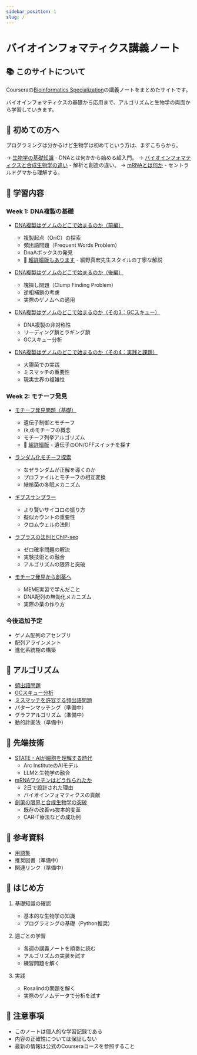 ```yaml
---
sidebar_position: 1
slug: /
---
```


# バイオインフォマティクス講義ノート

## 📚 このサイトについて

Courseraの[Bioinformatics Specialization](https://www.coursera.org/specializations/bioinformatics)の講義ノートをまとめたサイトです。

バイオインフォマティクスの基礎から応用まで、アルゴリズムと生物学の両面から学習していきます。

## 🌟 初めての方へ

プログラミングは分かるけど生物学は初めてという方は、まずこちらから。

→ [生物学の基礎知識](./basics/biology-fundamentals) - DNAとは何かから始める超入門。
→ [バイオインフォマティクスと合成生物学の違い](./basics/bioinformatics-vs-synthetic-biology) - 解析と創造の違い。
→ [mRNAとは何か](./basics/what-is-mrna) - セントラルドグマから理解する。

## 🧬 学習内容

### Week 1: DNA複製の基礎

- [DNA複製はゲノムのどこで始まるのか（前編）](./lectures/week1/dna-replication-part1)
  - 複製起点（OriC）の探索
  - 頻出語問題（Frequent Words Problem）
  - DnaAボックスの発見
  - 📘 [超詳細版もあります](./lectures/week1/dna-replication-part1-detailed) - 細野真宏先生スタイルの丁寧な解説

- [DNA複製はゲノムのどこで始まるのか（後編）](./lectures/week1/dna-replication-part2)
  - 塊探し問題（Clump Finding Problem）
  - 逆相補鎖の考慮
  - 実際のゲノムへの適用

- [DNA複製はゲノムのどこで始まるのか（その3：GCスキュー）](./lectures/week1/dna-replication-part3)
  - DNA複製の非対称性
  - リーディング鎖とラギング鎖
  - GCスキュー分析

- [DNA複製はゲノムのどこで始まるのか（その4：実践と課題）](./lectures/week1/dna-replication-part4)
  - 大腸菌での実践
  - ミスマッチの重要性
  - 現実世界の複雑性

### Week 2: モチーフ発見

- [モチーフ発見問題（基礎）](./lectures/week2/motif-finding-part1)
  - 遺伝子制御とモチーフ
  - (k,d)モチーフの概念
  - モチーフ列挙アルゴリズム
  - 📘 [超詳細版](./lectures/week2/motif-finding-part1-detailed) - 遺伝子のON/OFFスイッチを探す

- [ランダム化モチーフ探索](./lectures/week2/randomized-motif-search-detailed)
  - なぜランダムが正解を導くのか
  - プロファイルとモチーフの相互変換
  - 結核菌の冬眠メカニズム

- [ギブスサンプラー](./lectures/week2/gibbs-sampler-detailed)
  - より賢いサイコロの振り方
  - 擬似カウントの重要性
  - クロムウェルの法則

- [ラプラスの法則とChIP-seq](./lectures/week2/laplace-and-chip-seq-detailed)
  - ゼロ確率問題の解決
  - 実験技術との融合
  - アルゴリズムの限界と突破

- [モチーフ発見から創薬へ](./lectures/week2/understanding-motif-and-drug-discovery)
  - MEME実習で学んだこと
  - DNA配列の無効化メカニズム
  - 実際の薬の作り方

### 今後追加予定

- ゲノム配列のアセンブリ
- 配列アラインメント
- 進化系統樹の構築

## 🔧 アルゴリズム

- [頻出語問題](./algorithms/frequent-words)
- [GCスキュー分析](./algorithms/gc-skew)
- [ミスマッチを許容する頻出語問題](./algorithms/frequent-words-mismatches)
- パターンマッチング（準備中）
- グラフアルゴリズム（準備中）
- 動的計画法（準備中）

## 🚀 先端技術

- [STATE - AIが細胞を理解する時代](./advanced/state-and-ai-in-biology)
  - Arc InstituteのAIモデル
  - LLMと生物学の融合
- [mRNAワクチンはどう作られたか](./advanced/mrna-vaccine-development)
  - 2日で設計された理由
  - バイオインフォマティクスの貢献
- [創薬の限界と合成生物学の突破](./advanced/drug-discovery-limits-and-synthetic-biology)
  - 既存の改善vs抜本的変革
  - CAR-T療法などの成功例

## 📖 参考資料

- [用語集](./resources/glossary)
- 推奨図書（準備中）
- 関連リンク（準備中）

## 🚀 はじめ方

1. 基礎知識の確認
   - 基本的な生物学の知識
   - プログラミングの基礎（Python推奨）

2. 週ごとの学習
   - 各週の講義ノートを順番に読む
   - アルゴリズムの実装を試す
   - 練習問題を解く

3. 実践
   - Rosalindの問題を解く
   - 実際のゲノムデータで分析を試す

## 📝 注意事項

- このノートは個人的な学習記録である
- 内容の正確性については保証しない
- 最新の情報は公式のCourseraコースを参照すること
